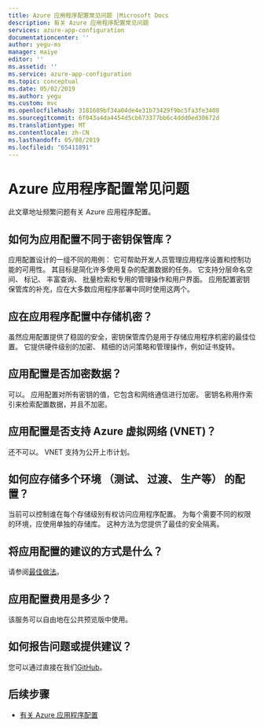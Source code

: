 ```yaml
---
title: Azure 应用程序配置常见问题 |Microsoft Docs
description: 有关 Azure 应用程序配置常见问题
services: azure-app-configuration
documentationcenter: ''
author: yegu-ms
manager: maiye
editor: ''
ms.assetid: ''
ms.service: azure-app-configuration
ms.topic: conceptual
ms.date: 05/02/2019
ms.author: yegu
ms.custom: mvc
ms.openlocfilehash: 3181609bf34a04de4e31b73429f9bc5fa3fe3408
ms.sourcegitcommit: 6f043a4da4454d5cb673377bb6c4ddd0ed30672d
ms.translationtype: MT
ms.contentlocale: zh-CN
ms.lasthandoff: 05/08/2019
ms.locfileid: "65411891"
---
```

# <a name="azure-app-configuration-faq"></a>Azure 应用程序配置常见问题

此文章地址频繁问题有关 Azure 应用程序配置。

## <a name="how-is-app-configuration-different-from-key-vault"></a>如何为应用配置不同于密钥保管库？

应用配置设计的一组不同的用例： 它可帮助开发人员管理应用程序设置和控制功能的可用性。 其目标是简化许多使用复杂的配置数据的任务。 它支持分层命名空间、 标记、 丰富查询、 批量检索和专用的管理操作和用户界面。 应用配置密钥保管库的补充，应在大多数应用程序部署中同时使用这两个。

## <a name="should-i-store-secrets-in-app-configuration"></a>应在应用程序配置中存储机密？

虽然应用配置提供了稳固的安全，密钥保管库仍是用于存储应用程序机密的最佳位置。 它提供硬件级别的加密、 精细的访问策略和管理操作，例如证书旋转。

## <a name="does-app-configuration-encrypt-my-data"></a>应用配置是否加密数据？

可以。 应用配置对所有密钥的值，它包含和网络通信进行加密。 密钥名称用作索引来检索配置数据，并且不加密。

## <a name="does-app-configuration-support-azure-virtual-network-vnet"></a>应用配置是否支持 Azure 虚拟网络 (VNET)？

还不可以。 VNET 支持为公开上市计划。

## <a name="how-should-i-store-configurations-for-multiple-environments-test-staging-production-and-so-on"></a>如何应存储多个环境 （测试、 过渡、 生产等） 的配置？

当前可以控制谁在每个存储级别有权访问应用程序配置。 为每个需要不同的权限的环境，应使用单独的存储库。 这种方法为您提供了最佳的安全隔离。

## <a name="what-are-the-recommended-ways-to-use-app-configuration"></a>将应用配置的建议的方式是什么？

请参阅[最佳做法](./howto-best-practices.md)。

## <a name="how-much-does-app-configuration-cost"></a>应用配置费用是多少？

该服务可以自由地在公共预览版中使用。

## <a name="how-can-i-report-an-issue-or-give-a-suggestion"></a>如何报告问题或提供建议？

您可以通过直接在我们[GitHub](https://github.com/Azure/AppConfiguration/issues)。

## <a name="next-steps"></a>后续步骤

* [有关 Azure 应用程序配置](./overview.md)
